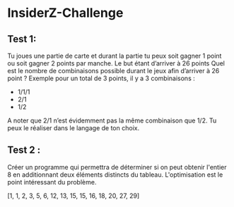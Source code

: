 # InsiderZ-Challenge
## Test 1:
Tu joues une partie de carte et durant la partie tu peux soit gagner 1 point ou soit gagner 2
points par manche. Le but étant d’arriver à 26 points
Quel est le nombre de combinaisons possible durant le jeux afin d’arriver à 26 point ?
Exemple pour un total de 3 points, il y a 3 combinaisons :

- 1/1/1
- 2/1
- 1/2

A noter que 2/1 n’est évidemment pas la même combinaison que 1/2.
Tu peux le réaliser dans le langage de ton choix.

## Test 2 :
Créer un programme qui permettra de déterminer si on peut obtenir l'entier 8 en
additionnant deux éléments distincts du tableau.
L'optimisation est le point intéressant du problème.

[1, 1, 2, 3, 5, 6, 12, 13, 15, 15, 16, 18, 20, 27, 29]
